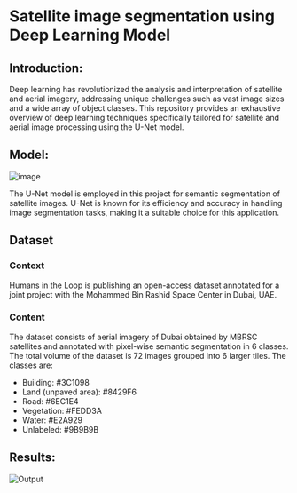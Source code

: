 # Satellite image segmentation using Deep Learning Model
## Introduction:
  Deep learning has revolutionized the analysis and interpretation of satellite and aerial imagery, addressing unique challenges such as vast image sizes and a wide array of object classes. This repository provides an exhaustive overview of deep learning techniques specifically tailored for satellite and aerial image processing using the U-Net model.

## Model:
![image](https://github.com/sumanth44a/Satellite_Image_segmentation_Using_Unet/assets/114097800/8a830e13-20d3-4398-8d59-f27c4bde9a22)

The U-Net model is employed in this project for semantic segmentation of satellite images. U-Net is known for its efficiency and accuracy in handling image segmentation tasks, making it a suitable choice for this application.

## Dataset
### Context
Humans in the Loop is publishing an open-access dataset annotated for a joint project with the Mohammed Bin Rashid Space Center in Dubai, UAE.

### Content
The dataset consists of aerial imagery of Dubai obtained by MBRSC satellites and annotated with pixel-wise semantic segmentation in 6 classes. The total volume of the dataset is 72 images grouped into 6 larger tiles. The classes are:
  - Building: #3C1098
  - Land (unpaved area): #8429F6
  - Road: #6EC1E4
  - Vegetation: #FEDD3A
  - Water: #E2A929
  - Unlabeled: #9B9B9B

## Results:
![Output](https://github.com/sumanth44a/Satellite_Image_segmentation_Using_Unet/assets/114097800/80d3ce0a-9342-4ba1-8359-478beb002db2)

